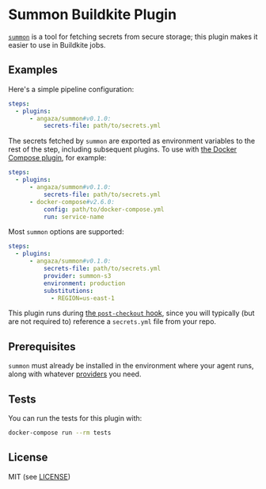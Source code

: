 # Summon Buildkite Plugin

[`summon`](https://github.com/cyberark/summon) is a tool for fetching secrets
from secure storage; this plugin makes it easier to use in Buildkite jobs.

## Examples

Here's a simple pipeline configuration:

```yml
steps:
  - plugins:
      - angaza/summon#v0.1.0:
          secrets-file: path/to/secrets.yml
```

The secrets fetched by `summon` are exported as environment variables to the
rest of the step, including subsequent plugins. To use with [the Docker Compose
plugin](https://github.com/buildkite-plugins/docker-compose-buildkite-plugin),
for example:

```yml
steps:
  - plugins:
      - angaza/summon#v0.1.0:
          secrets-file: path/to/secrets.yml
      - docker-compose#v2.6.0:
          config: path/to/docker-compose.yml
          run: service-name
```

Most `summon` options are supported:

```yml
steps:
  - plugins:
      - angaza/summon#v0.1.0:
          secrets-file: path/to/secrets.yml
          provider: summon-s3
          environment: production
          substitutions:
            - REGION=us-east-1
```

This plugin runs during [the `post-checkout`
hook](https://buildkite.com/docs/agent/v3/hooks#available-hooks), since you
will typically (but are not required to) reference a `secrets.yml` file from
your repo.

## Prerequisites

`summon` must already be installed in the environment where your agent runs,
along with whatever [providers](https://cyberark.github.io/summon/#providers)
you need.

## Tests

You can run the tests for this plugin with:

```sh
docker-compose run --rm tests
```

## License

MIT (see [LICENSE](LICENSE))
